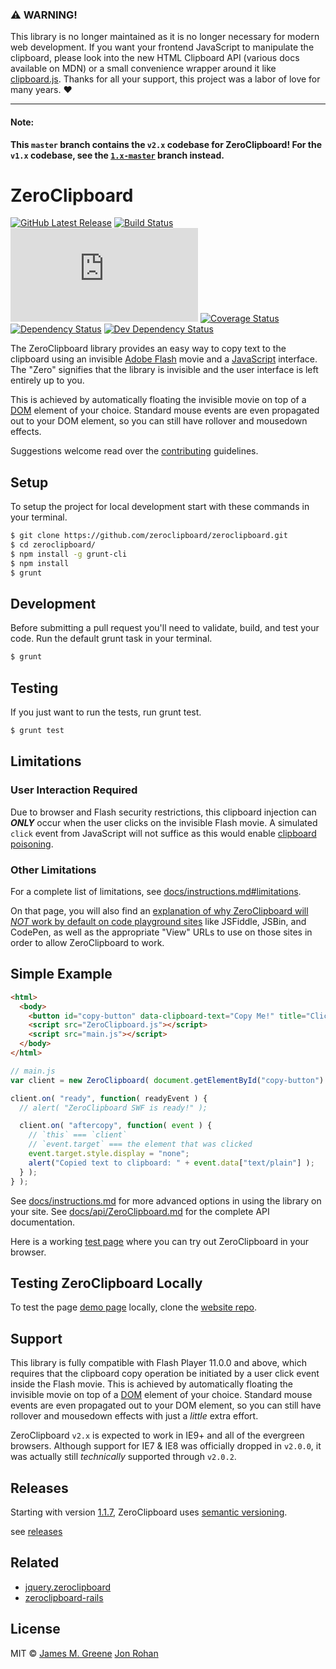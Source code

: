 ### :warning: WARNING!
This library is no longer maintained as it is no longer necessary for modern web development. If you want your frontend JavaScript to manipulate the clipboard, please look into the new HTML Clipboard API (various docs available on MDN) or a small convenience wrapper around it like [clipboard.js](https://github.com/zenorocha/clipboard.js). Thanks for all your support, this project was a labor of love for many years. :heart:

---

#### Note:
**This `master` branch contains the `v2.x` codebase for ZeroClipboard! For the `v1.x` codebase, see the [`1.x-master`](https://github.com/zeroclipboard/zeroclipboard/tree/1.x-master) branch instead.**


# ZeroClipboard
[![GitHub Latest Release](https://badge.fury.io/gh/zeroclipboard%2Fzeroclipboard.svg)](https://github.com/zeroclipboard/zeroclipboard) [![Build Status](https://secure.travis-ci.org/zeroclipboard/zeroclipboard.svg?branch=master)](https://travis-ci.org/zeroclipboard/zeroclipboard) ![GZip Size](https://badge-size.herokuapp.com/zeroclipboard/zeroclipboard/master/dist/ZeroClipboard.min.js?compression=gzip) [![Coverage Status](https://coveralls.io/repos/zeroclipboard/zeroclipboard/badge.svg?branch=master)](https://coveralls.io/r/zeroclipboard/zeroclipboard?branch=master) [![Dependency Status](https://david-dm.org/zeroclipboard/zeroclipboard.svg?theme=shields.io)](https://david-dm.org/zeroclipboard/zeroclipboard) [![Dev Dependency Status](https://david-dm.org/zeroclipboard/zeroclipboard/dev-status.svg?theme=shields.io)](https://david-dm.org/zeroclipboard/zeroclipboard#info=devDependencies)

The ZeroClipboard library provides an easy way to copy text to the clipboard using an invisible [Adobe Flash](http://en.wikipedia.org/wiki/Adobe_Flash) movie and a [JavaScript](http://en.wikipedia.org/wiki/JavaScript) interface. The "Zero" signifies that the library is invisible and the user interface is left entirely up to you.

This is achieved by automatically floating the invisible movie on top of a [DOM](http://en.wikipedia.org/wiki/Document_Object_Model) element of your choice. Standard mouse events are even propagated out to your DOM element, so you can still have rollover and mousedown effects.

Suggestions welcome read over the [contributing](/CONTRIBUTING.md) guidelines.

## Setup

To setup the project for local development start with these commands in your terminal.

```sh
$ git clone https://github.com/zeroclipboard/zeroclipboard.git
$ cd zeroclipboard/
$ npm install -g grunt-cli
$ npm install
$ grunt
```

## Development

Before submitting a pull request you'll need to validate, build, and test your code. Run the default grunt task in your terminal.

```sh
$ grunt
```

## Testing

If you just want to run the tests, run grunt test.

```sh
$ grunt test
```

## Limitations

### User Interaction Required

Due to browser and Flash security restrictions, this clipboard injection can _**ONLY**_ occur when
the user clicks on the invisible Flash movie. A simulated `click` event from JavaScript will not
suffice as this would enable [clipboard poisoning](http://www.computerworld.com/s/article/9117268/Adobe_patches_Flash_clickjacking_and_clipboard_poisoning_bugs).

### Other Limitations

For a complete list of limitations, see [docs/instructions.md#limitations](docs/instructions.md#limitations).

On that page, you will also find an [explanation of why ZeroClipboard will _NOT_ work by default on code playground sites](docs/instructions.md#starter-snippets-for-playground-sites) like JSFiddle, JSBin, and CodePen, as well as the appropriate "View" URLs to use on those sites in order to allow ZeroClipboard to work.


## Simple Example

```html
<html>
  <body>
    <button id="copy-button" data-clipboard-text="Copy Me!" title="Click to copy me.">Copy to Clipboard</button>
    <script src="ZeroClipboard.js"></script>
    <script src="main.js"></script>
  </body>
</html>
```

```js
// main.js
var client = new ZeroClipboard( document.getElementById("copy-button") );

client.on( "ready", function( readyEvent ) {
  // alert( "ZeroClipboard SWF is ready!" );

  client.on( "aftercopy", function( event ) {
    // `this` === `client`
    // `event.target` === the element that was clicked
    event.target.style.display = "none";
    alert("Copied text to clipboard: " + event.data["text/plain"] );
  } );
} );
```

See [docs/instructions.md](docs/instructions.md) for more advanced options in using the library on your site.
See [docs/api/ZeroClipboard.md](docs/api/ZeroClipboard.md) for the complete API documentation.

Here is a working [test page](http://zeroclipboard.github.io/#demo) where you can try out ZeroClipboard in your browser.


## Testing ZeroClipboard Locally

To test the page [demo page](http://zeroclipboard.github.io/#demo) locally, clone the [website repo](https://github.com/zeroclipboard/zeroclipboard.github.io).

## Support

This library is fully compatible with Flash Player 11.0.0 and above, which requires
that the clipboard copy operation be initiated by a user click event inside the
Flash movie. This is achieved by automatically floating the invisible movie on top
of a [DOM](http://en.wikipedia.org/wiki/Document_Object_Model) element of your
choice. Standard mouse events are even propagated out to your DOM element, so you
can still have rollover and mousedown effects with just a _little_ extra effort.

ZeroClipboard `v2.x` is expected to work in IE9+ and all of the evergreen browsers.
Although support for IE7 & IE8 was officially dropped in `v2.0.0`, it was actually
still _technically_ supported through `v2.0.2`.

## Releases

Starting with version [1.1.7](https://github.com/zeroclipboard/zeroclipboard/releases/tag/v1.1.7), ZeroClipboard uses [semantic versioning](http://semver.org/).

see [releases](https://github.com/zeroclipboard/zeroclipboard/releases)

## Related

* [jquery.zeroclipboard](https://github.com/zeroclipboard/jquery.zeroclipboard)
* [zeroclipboard-rails](https://github.com/zeroclipboard/zeroclipboard-rails)

## License

MIT &copy; [James M. Greene](http://greene.io/) [Jon Rohan](http://jonrohan.codes)
